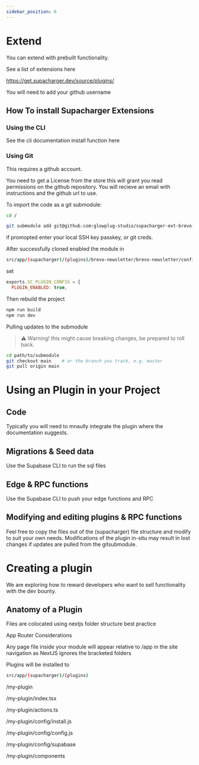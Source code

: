 ```yaml
---
sidebar_position: 6
---
```


# Extend

You can extend with prebuilt functionality.

See a list of extensions here 

https://get.supacharger.dev/source/plugins/

You will need to add your github username

## How To install Supacharger Extensions

### Using the CLI 

See the cli documentation install function here 

### Using Git

This requires a github account. 

You need to get a License from the store this will grant you read permissions on the github repository. You will recieve an email with instructions and the github url to use.

To import the code as a git submodule:
````bash
cd /

git submodule add git@github.com:glowplug-studio/supacharger-ext-brevo-newsletter.git src/app/\(supacharger\)/\(plugins\)/brevo-newsletter

````
if promopted enter your local SSH key passkey, or git creds.

After successfully cloned enabled the module in 

````bash
src/app/(supacharger)/(plugins)/brevo-newsletter/brevo-newsletter/config.js 
````

set 
````js
exports.SC_PLUGIN_CONFIG = {
  PLUGIN_ENABLED: true,
````
Then rebuild the project

````bash
npm run build
npm run dev
````

 Pulling updates to the submodule 

> ⚠️  Warning! this might cause breaking changes, be prepared to roll back.

````bash
cd path/to/submodule
git checkout main    # or the branch you track, e.g. master
git pull origin main
````

# Using an Plugin in your Project 

## Code
Typically you will need to mnaully integrate the plugin where the documentation suggests.

## Migrations & Seed data

Use the Supabase CLI to run the sql files

## Edge & RPC functions

Use the Supabase CLI to push your edge functions and RPC

## Modifying and editing plugins & RPC functions

Feel free to copy the files out of the (supacharger) file structure and modify to suit your own needs. 
Modifications of the plugin in-situ may result in lost changes if updates are pulled from the gitsubmodule.

# Creating a plugin

We are exploring how to reward developers who want to sell functionality with the dev bounty.

## Anatomy of a Plugin 

Files are colocated using nextjs folder structure best practice

App Router Considerations

Any page file inside your module will appear relative to /app in the site navigation as NextJS ignores the bracketed folders

Plugins will be installed to 
````bash
src/app/(supacharger)/(plugins)
````

/my-plugin

/my-plugin/index.tsx

/my-plugin/actions.ts

/my-plugin/config/install.js

/my-plugin/config/config.js

/my-plugin/config/supabase

/my-plugin/components
